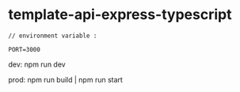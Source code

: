 # template-api-express-typescript

```
// environment variable :

PORT=3000
```

dev: npm run dev

prod: npm run build | npm run start
